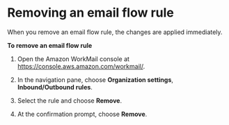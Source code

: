 # Removing an email flow rule<a name="remove-email-flow-rule"></a>

When you remove an email flow rule, the changes are applied immediately\.

**To remove an email flow rule**

1. Open the Amazon WorkMail console at [https://console\.aws\.amazon\.com/workmail/](https://console.aws.amazon.com/workmail/)\.

1. In the navigation pane, choose **Organization settings**, **Inbound/Outbound rules**\.

1. Select the rule and choose **Remove**\. 

1. At the confirmation prompt, choose **Remove**\.
